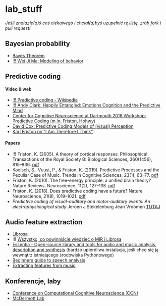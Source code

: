 # lab_stuff

*Jeśli znalazłe(a)ś coś ciekawego i chciał(a)byś uzupełnić tę listę, zrób fork i pull request!*

## Bayesian probability

- [Bayes Theorem](https://www.youtube.com/watch?v=XQoLVl31ZfQ)
- [!!! Wei Ji Ma: Modeling of behavior](https://www.youtube.com/watch?v=H1vp10PVKcw)

## Predictive coding

#### Video & web

- [!!! Predictive coding - Wikipedia](https://en.wikipedia.org/wiki/Predictive_coding)
- [!!! Andy Clark: Happily Entangled: Emotions Cognition and the Predictive Mind](https://www.youtube.com/watch?v=OS3RM3F8YmE)
- [Center for Cognitive Neuroscience at Dartmouth 2016 Workshop: Predictive Coding (m.in. Friston, Hohwy)](https://www.youtube.com/watch?v=8oyy5jmz8Ws&list=PLPDZ9rcIfxyMZacItqYr58NLzvtRPZcRQ)
- [David Cox: Predictive Coding Models of (visual) Perception](https://www.youtube.com/watch?v=P0yVuoATjzs)
- [Karl Friston on “I Am Therefore I Think”](https://www.youtube.com/watch?v=G_sQZeFRjR8)


#### Papers

- !!! Friston, K. (2005). A theory of cortical responses. Philosophical Transactions of the Royal Society B: Biological Sciences, 360(1456), 815–836. [pdf](https://www.ncbi.nlm.nih.gov/pmc/articles/PMC1569488/pdf/rstb20051622.pdf)
- Koelsch, S., Vuust, P., & Friston, K. (2019). Predictive Processes and the Peculiar Case of Music. Trends in Cognitive Sciences, 23(1), 63–77. [pdf](http://stefan-koelsch.de/papers/koelsch_vuust_friston_2018_predictive_processes_and_the_peculiar_case_of_music_trends_in_cognitive_sciences.pdf)
- Friston, K. (2010). The free-energy principle: a unified brain theory? Nature Reviews. Neuroscience, 11(2), 127–138. [pdf](https://www.uab.edu/medicine/cinl/images/KFriston_FreeEnergy_BrainTheory.pdf)
- Friston, K. (2018). Does predictive coding have a future? Nature Neuroscience, 21(8), 1019–1021. [pdf](https://discovery.ucl.ac.uk/id/eprint/10056744/1/Friston_News%20and%20views.pdf)
- _Predictive coding of visual–auditory and motor-auditory events: An electrophysiological study_ Jeroen J.Stekelenburg Jean Vroomen [TUTAJ](http://spitswww.uvt.nl/fsw/psychologie/cognitive-neuropsychology/Pubs/Jean/103.pdf)


## Audio feature extraction

- [Librosa](https://librosa.github.io/librosa/index.html)
- !!! [Wszystko, co powinniście wiedzieć o MIR i Librosa](https://musicinformationretrieval.com)
- [Essentia - Open-source library and tools for audio and music analysis, description and synthesis](https://essentia.upf.edu/) (bardzo upierdliwa instalacja, jeśli chce się ją wewnątrz istniejącego środowiska Pythonowego)
- [Beginners guide to speech analysis](https://towardsdatascience.com/beginners-guide-to-speech-analysis-4690ca7a7c05)
- [Extracting features from music](https://towardsdatascience.com/extract-features-of-music-75a3f9bc265d)

## Konferencje, laby

- [Conference on Computational Cognitive Neuroscience (CCN)](https://ccneuro.org/)
- [McDermott Lab](http://mcdermottlab.mit.edu)
